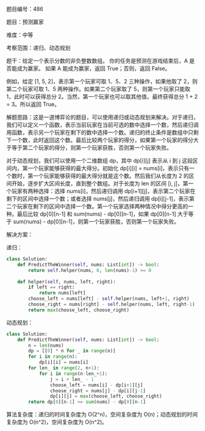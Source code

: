 题目编号：486

题目：预测赢家

难度：中等

考察范围：递归、动态规划

题干：给定一个表示分数的非负整数数组。 你的任务是预测在游戏结束后，A 是否能成为赢家。 如果 A 能成为赢家，返回 True；否则，返回 False。

例如，给定 [1, 5, 2]，表示第一个玩家可取 1、5、2 三种操作，如果他取了 2，则第二个玩家可取 1、5 两种操作。如果第二个玩家取了 5，则第一个玩家只能取 1，此时可以获得总分 2。当然，第一个玩家也可以取其他值，最终获得总分 1 + 2 = 3。所以返回 True。

解题思路：这是一道博弈论的题目，可以使用递归或动态规划来解决。对于递归，我们可以定义一个函数，表示当前玩家在当前可选的数中选择一个数，然后递归调用函数，表示另一个玩家在剩下的数中选择一个数。递归的终止条件是数组中只剩下一个数，此时返回这个数。最后比较两个玩家的得分，如果第一个玩家的得分大于等于第二个玩家的得分，则第一个玩家获胜，否则第一个玩家失败。

对于动态规划，我们可以使用一个二维数组 dp，其中 dp[i][j] 表示从 i 到 j 这段区间内，第一个玩家能够获得的最大得分。初始化 dp[i][i] = nums[i]，表示只有一个数时，第一个玩家能够获得的最大得分就是这个数。然后我们从长度为 2 的区间开始，逐步扩大区间长度，直到整个数组。对于长度为 len 的区间 [i, j]，第一个玩家有两种选择：选择 nums[i]，然后递归调用 dp[i+1][j]，表示第二个玩家在剩下的区间中选择一个数；或者选择 nums[j]，然后递归调用 dp[i][j-1]，表示第二个玩家在剩下的区间中选择一个数。第一个玩家选择两种情况中得分更高的一种。最后比较 dp[0][n-1] 和 sum(nums) - dp[0][n-1]，如果 dp[0][n-1] 大于等于 sum(nums) - dp[0][n-1]，则第一个玩家获胜，否则第一个玩家失败。

解决方案：

递归：

```python
class Solution:
    def PredictTheWinner(self, nums: List[int]) -> bool:
        return self.helper(nums, 0, len(nums)-1) >= 0
        
    def helper(self, nums, left, right):
        if left == right:
            return nums[left]
        choose_left = nums[left] - self.helper(nums, left+1, right)
        choose_right = nums[right] - self.helper(nums, left, right-1)
        return max(choose_left, choose_right)
```

动态规划：

```python
class Solution:
    def PredictTheWinner(self, nums: List[int]) -> bool:
        n = len(nums)
        dp = [[0] * n for _ in range(n)]
        for i in range(n):
            dp[i][i] = nums[i]
        for len_ in range(2, n+1):
            for i in range(n-len_+1):
                j = i + len_ - 1
                choose_left = nums[i] - dp[i+1][j]
                choose_right = nums[j] - dp[i][j-1]
                dp[i][j] = max(choose_left, choose_right)
        return dp[0][n-1] >= sum(nums) - dp[0][n-1]
```

算法复杂度：递归的时间复杂度为 O(2^n)，空间复杂度为 O(n)；动态规划的时间复杂度为 O(n^2)，空间复杂度为 O(n^2)。